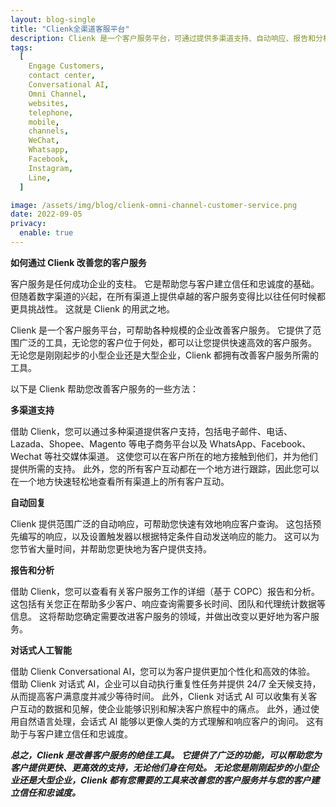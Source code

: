 ```yaml
---
layout: blog-single
title: "Clienk全渠道客服平台"
description: Clienk 是一个客户服务平台，可通过提供多渠道支持、自动响应、报告和分析以及对话式 AI 来帮助企业改善客户服务。
tags:
  [
    Engage Customers,
    contact center,
    Conversational AI,
    Omni Channel,
    websites,
    telephone,
    mobile,
    channels,
    WeChat,
    Whatsapp,
    Facebook,
    Instagram,
    Line,
  ]

image: /assets/img/blog/clienk-omni-channel-customer-service.png
date: 2022-09-05
privacy:
  enable: true
---
```


**如何通过 Clienk 改善您的客户服务**

客户服务是任何成功企业的支柱。 它是帮助您与客户建立信任和忠诚度的基础。 但随着数字渠道的兴起，在所有渠道上提供卓越的客户服务变得比以往任何时候都更具挑战性。 这就是 Clienk 的用武之地。

Clienk 是一个客户服务平台，可帮助各种规模的企业改善客户服务。 它提供了范围广泛的工具，无论您的客户位于何处，都可以让您提供快速高效的客户服务。 无论您是刚刚起步的小型企业还是大型企业，Clienk 都拥有改善客户服务所需的工具。

以下是 Clienk 帮助您改善客户服务的一些方法：

**多渠道支持**

借助 Clienk，您可以通过多种渠道提供客户支持，包括电子邮件、电话、Lazada、Shopee、Magento 等电子商务平台以及 WhatsApp、Facebook、Wechat 等社交媒体渠道。 这使您可以在客户所在的地方接触到他们，并为他们提供所需的支持。 此外，您的所有客户互动都在一个地方进行跟踪，因此您可以在一个地方快速轻松地查看所有渠道上的所有客户互动。

**自动回复**

Clienk 提供范围广泛的自动响应，可帮助您快速有效地响应客户查询。 这包括预先编写的响应，以及设置触发器以根据特定条件自动发送响应的能力。 这可以为您节省大量时间，并帮助您更快地为客户提供支持。

**报告和分析**

借助 Clienk，您可以查看有关客户服务工作的详细（基于 COPC）报告和分析。 这包括有关您正在帮助多少客户、响应查询需要多长时间、团队和代理统计数据等信息。 这将帮助您确定需要改进客户服务的领域，并做出改变以更好地为客户服务。

**对话式人工智能**

借助 Clienk Conversational AI，您可以为客户提供更加个性化和高效的体验。 借助 Clienk 对话式 AI，企业可以自动执行重复性任务并提供 24/7 全天候支持，从而提高客户满意度并减少等待时间。 此外，Clienk 对话式 AI 可以收集有关客户互动的数据和见解，使企业能够识别和解决客户旅程中的痛点。 此外，通过使用自然语言处理，会话式 AI 能够以更像人类的方式理解和响应客户的询问。 这有助于与客户建立信任和忠诚度。

***总之，Clienk 是改善客户服务的绝佳工具。 它提供了广泛的功能，可以帮助您为客户提供更快、更高效的支持，无论他们身在何处。 无论您是刚刚起步的小型企业还是大型企业，Clienk 都有您需要的工具来改善您的客户服务并与您的客户建立信任和忠诚度。***

